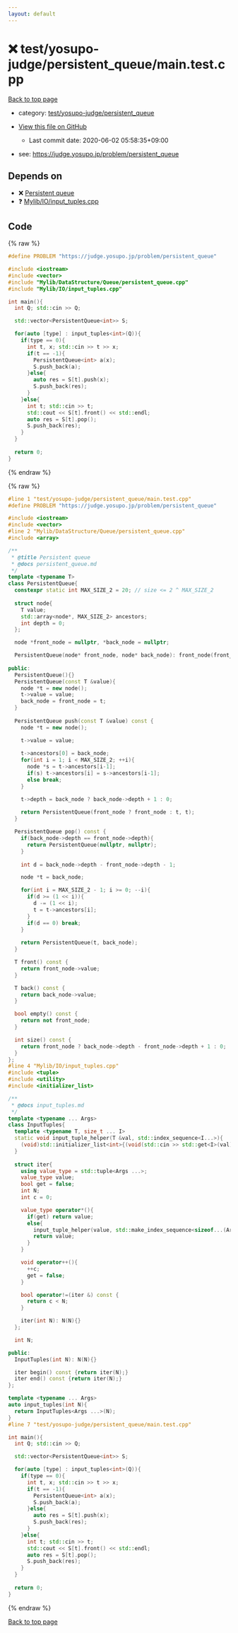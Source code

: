 ```yaml
---
layout: default
---
```


<!-- mathjax config similar to math.stackexchange -->
<script type="text/javascript" async
  src="https://cdnjs.cloudflare.com/ajax/libs/mathjax/2.7.5/MathJax.js?config=TeX-MML-AM_CHTML">
</script>
<script type="text/x-mathjax-config">
  MathJax.Hub.Config({
    TeX: { equationNumbers: { autoNumber: "AMS" }},
    tex2jax: {
      inlineMath: [ ['$','$'] ],
      processEscapes: true
    },
    "HTML-CSS": { matchFontHeight: false },
    displayAlign: "left",
    displayIndent: "2em"
  });
</script>

<script type="text/javascript" src="https://cdnjs.cloudflare.com/ajax/libs/jquery/3.4.1/jquery.min.js"></script>
<script src="https://cdn.jsdelivr.net/npm/jquery-balloon-js@1.1.2/jquery.balloon.min.js" integrity="sha256-ZEYs9VrgAeNuPvs15E39OsyOJaIkXEEt10fzxJ20+2I=" crossorigin="anonymous"></script>
<script type="text/javascript" src="../../../../assets/js/copy-button.js"></script>
<link rel="stylesheet" href="../../../../assets/css/copy-button.css" />


# :x: test/yosupo-judge/persistent_queue/main.test.cpp

<a href="../../../../index.html">Back to top page</a>

* category: <a href="../../../../index.html#9ebe5796a1fd941d1f273efb97ed22d8">test/yosupo-judge/persistent_queue</a>
* <a href="{{ site.github.repository_url }}/blob/master/test/yosupo-judge/persistent_queue/main.test.cpp">View this file on GitHub</a>
    - Last commit date: 2020-06-02 05:58:35+09:00


* see: <a href="https://judge.yosupo.jp/problem/persistent_queue">https://judge.yosupo.jp/problem/persistent_queue</a>


## Depends on

* :x: <a href="../../../../library/Mylib/DataStructure/Queue/persistent_queue.cpp.html">Persistent queue</a>
* :question: <a href="../../../../library/Mylib/IO/input_tuples.cpp.html">Mylib/IO/input_tuples.cpp</a>


## Code

<a id="unbundled"></a>
{% raw %}
```cpp
#define PROBLEM "https://judge.yosupo.jp/problem/persistent_queue"

#include <iostream>
#include <vector>
#include "Mylib/DataStructure/Queue/persistent_queue.cpp"
#include "Mylib/IO/input_tuples.cpp"

int main(){
  int Q; std::cin >> Q;

  std::vector<PersistentQueue<int>> S;

  for(auto [type] : input_tuples<int>(Q)){
    if(type == 0){
      int t, x; std::cin >> t >> x;
      if(t == -1){
        PersistentQueue<int> a(x);
        S.push_back(a);
      }else{
        auto res = S[t].push(x);
        S.push_back(res);
      }
    }else{
      int t; std::cin >> t;
      std::cout << S[t].front() << std::endl;
      auto res = S[t].pop();
      S.push_back(res);
    }
  }
  
  return 0;
}

```
{% endraw %}

<a id="bundled"></a>
{% raw %}
```cpp
#line 1 "test/yosupo-judge/persistent_queue/main.test.cpp"
#define PROBLEM "https://judge.yosupo.jp/problem/persistent_queue"

#include <iostream>
#include <vector>
#line 2 "Mylib/DataStructure/Queue/persistent_queue.cpp"
#include <array>

/**
 * @title Persistent queue
 * @docs persistent_queue.md
 */
template <typename T>
class PersistentQueue{
  constexpr static int MAX_SIZE_2 = 20; // size <= 2 ^ MAX_SIZE_2
  
  struct node{
    T value;
    std::array<node*, MAX_SIZE_2> ancestors;
    int depth = 0;
  };

  node *front_node = nullptr, *back_node = nullptr;

  PersistentQueue(node* front_node, node* back_node): front_node(front_node), back_node(back_node){}
  
public:
  PersistentQueue(){}
  PersistentQueue(const T &value){
    node *t = new node();
    t->value = value;
    back_node = front_node = t;
  }
  
  PersistentQueue push(const T &value) const {
    node *t = new node();

    t->value = value;
    
    t->ancestors[0] = back_node;
    for(int i = 1; i < MAX_SIZE_2; ++i){
      node *s = t->ancestors[i-1];
      if(s) t->ancestors[i] = s->ancestors[i-1];
      else break;
    }

    t->depth = back_node ? back_node->depth + 1 : 0;
    
    return PersistentQueue(front_node ? front_node : t, t);
  }

  PersistentQueue pop() const {
    if(back_node->depth == front_node->depth){
      return PersistentQueue(nullptr, nullptr);
    }
    
    int d = back_node->depth - front_node->depth - 1;

    node *t = back_node;

    for(int i = MAX_SIZE_2 - 1; i >= 0; --i){
      if(d >= (1 << i)){
        d -= (1 << i);
        t = t->ancestors[i];
      }
      if(d == 0) break;
    }
    
    return PersistentQueue(t, back_node);
  }

  T front() const {
    return front_node->value;
  }

  T back() const {
    return back_node->value;
  }

  bool empty() const {
    return not front_node;
  }

  int size() const {
    return front_node ? back_node->depth - front_node->depth + 1 : 0;
  }
};
#line 4 "Mylib/IO/input_tuples.cpp"
#include <tuple>
#include <utility>
#include <initializer_list>

/**
 * @docs input_tuples.md
 */
template <typename ... Args>
class InputTuples{
  template <typename T, size_t ... I>
  static void input_tuple_helper(T &val, std::index_sequence<I...>){
    (void)std::initializer_list<int>{(void(std::cin >> std::get<I>(val)), 0)...};
  }
  
  struct iter{
    using value_type = std::tuple<Args ...>;
    value_type value;
    bool get = false;
    int N;
    int c = 0;

    value_type operator*(){
      if(get) return value;
      else{
        input_tuple_helper(value, std::make_index_sequence<sizeof...(Args)>());
        return value;
      }
    }

    void operator++(){
      ++c;
      get = false;
    }

    bool operator!=(iter &) const {
      return c < N;
    }

    iter(int N): N(N){}
  };

  int N;

public:
  InputTuples(int N): N(N){}

  iter begin() const {return iter(N);}
  iter end() const {return iter(N);}
};

template <typename ... Args>
auto input_tuples(int N){
  return InputTuples<Args ...>(N);
}
#line 7 "test/yosupo-judge/persistent_queue/main.test.cpp"

int main(){
  int Q; std::cin >> Q;

  std::vector<PersistentQueue<int>> S;

  for(auto [type] : input_tuples<int>(Q)){
    if(type == 0){
      int t, x; std::cin >> t >> x;
      if(t == -1){
        PersistentQueue<int> a(x);
        S.push_back(a);
      }else{
        auto res = S[t].push(x);
        S.push_back(res);
      }
    }else{
      int t; std::cin >> t;
      std::cout << S[t].front() << std::endl;
      auto res = S[t].pop();
      S.push_back(res);
    }
  }
  
  return 0;
}

```
{% endraw %}

<a href="../../../../index.html">Back to top page</a>


